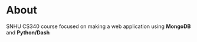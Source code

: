 # About
SNHU CS340 course focused on making a web application using **MongoDB** and **Python/Dash**
